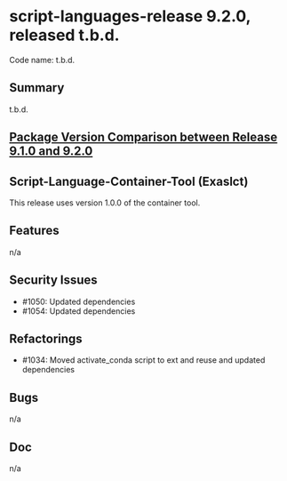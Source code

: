 # script-languages-release 9.2.0, released t.b.d.

Code name: t.b.d.

## Summary

t.b.d. 

## [Package Version Comparison between Release 9.1.0 and 9.2.0](package_diffs/9.2.0/README.md)

## Script-Language-Container-Tool (Exaslct)

This release uses version 1.0.0 of the container tool.

## Features

 n/a


## Security Issues

 - #1050: Updated dependencies
 - #1054: Updated dependencies

## Refactorings

 - #1034: Moved activate_conda script to ext and reuse and updated dependencies

## Bugs

 n/a

## Doc

 n/a

